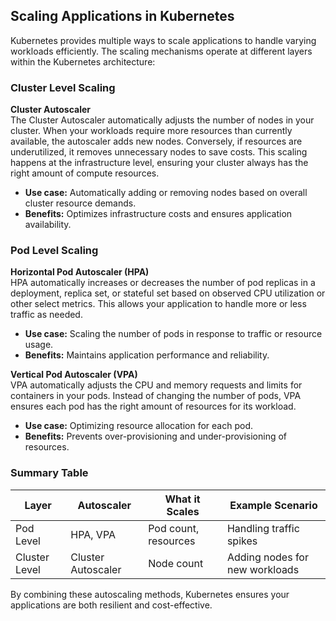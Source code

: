 ## Scaling Applications in Kubernetes

Kubernetes provides multiple ways to scale applications to handle varying workloads efficiently. The scaling mechanisms operate at different layers within the Kubernetes architecture:

### Cluster Level Scaling

**Cluster Autoscaler**  
The Cluster Autoscaler automatically adjusts the number of nodes in your cluster. When your workloads require more resources than currently available, the autoscaler adds new nodes. Conversely, if resources are underutilized, it removes unnecessary nodes to save costs. This scaling happens at the infrastructure level, ensuring your cluster always has the right amount of compute resources.

- **Use case:** Automatically adding or removing nodes based on overall cluster resource demands.
- **Benefits:** Optimizes infrastructure costs and ensures application availability.

### Pod Level Scaling

**Horizontal Pod Autoscaler (HPA)**  
HPA automatically increases or decreases the number of pod replicas in a deployment, replica set, or stateful set based on observed CPU utilization or other select metrics. This allows your application to handle more or less traffic as needed.

- **Use case:** Scaling the number of pods in response to traffic or resource usage.
- **Benefits:** Maintains application performance and reliability.

**Vertical Pod Autoscaler (VPA)**  
VPA automatically adjusts the CPU and memory requests and limits for containers in your pods. Instead of changing the number of pods, VPA ensures each pod has the right amount of resources for its workload.

- **Use case:** Optimizing resource allocation for each pod.
- **Benefits:** Prevents over-provisioning and under-provisioning of resources.

### Summary Table

| Layer         | Autoscaler          | What it Scales           | Example Scenario                |
|---------------|--------------------|--------------------------|---------------------------------|
| Pod Level     | HPA, VPA           | Pod count, resources     | Handling traffic spikes         |
| Cluster Level | Cluster Autoscaler  | Node count               | Adding nodes for new workloads  |

By combining these autoscaling methods, Kubernetes ensures your applications are both resilient and cost-effective.